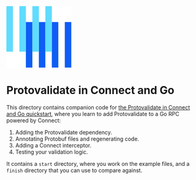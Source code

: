 ![The Buf logo](https://raw.githubusercontent.com/bufbuild/protovalidate/main/.github/buf-logo.svg)

# Protovalidate in Connect and Go

This directory contains companion code for [the Protovalidate in Connect and Go quickstart][documentation], where you learn to add Protovalidate to a Go RPC powered by Connect:

1. Adding the Protovalidate dependency.
2. Annotating Protobuf files and regenerating code.
3. Adding a Connect interceptor.
4. Testing your validation logic.

It contains a `start` directory, where you work on the example files, and a `finish` directory that you can use to compare against.

[documentation]: https://buf.build/docs/protovalidate/quickstart/connect-go/
